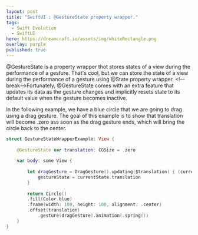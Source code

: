 ```yaml
---
layout: post
title: "SwiftUI : @GestureState property wrapper."
tags:
  - Swift Evolution
  - SwiftUI
hero: https://dreamcraft.io/assets/img/whiteRectangle.png
overlay: purple
published: true
---
```

@GestureState is a property wrapper thot stores states of a view during the performance of a gesture. That's cool, but we can store the state of a view during the performance of a gesture using @State property wrapper. <!–-break-–>Fortunately, @GestureState comes with an extra feature that updates its data as the gesture changes and implicitly resets state to its default value when the gesture becomes inactive.

In the following example,  we have a blue circle that we are going to drag using a drag gesture. The goal of this example is to show that translation will become .zero ass soon as the drag gesture ends, which will bring the circle back to the center.


```swift
struct GestureStateWrapperExample: View {
    
    @GestureState var translation: CGSize = .zero
    
    var body: some View {
        
        let dragGesture = DragGesture().updating($translation) { (currentState, gestureState, transaction) in
            gestureState = currentState.translation
        }
        
        return Circle()
        .fill(Color.blue)
        .frame(width: 100, height: 100, alignment: .center)
        .offset(translation)
            .gesture(dragGesture).animation(.spring())
    }
}
```

